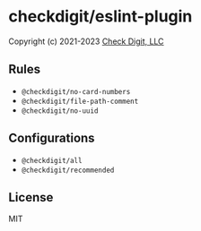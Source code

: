 # checkdigit/eslint-plugin

Copyright (c) 2021-2023 [Check Digit, LLC](https://checkdigit.com)

## Rules

- `@checkdigit/no-card-numbers`
- `@checkdigit/file-path-comment`
- `@checkdigit/no-uuid`

## Configurations

- `@checkdigit/all`
- `@checkdigit/recommended`

## License

MIT
